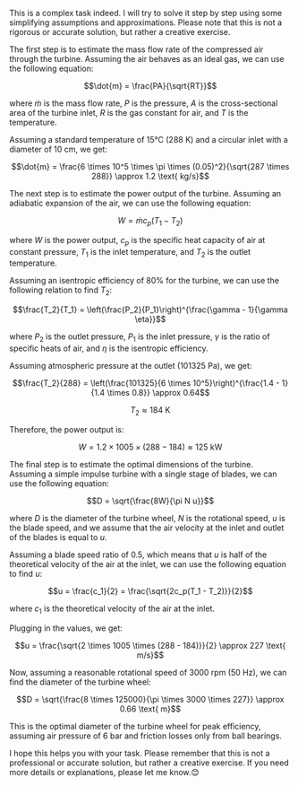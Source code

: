 This is a complex task indeed. I will try to solve it step by step using some simplifying assumptions and approximations. Please note that this is not a rigorous or accurate solution, but rather a creative exercise.

The first step is to estimate the mass flow rate of the compressed air through the turbine. Assuming the air behaves as an ideal gas, we can use the following equation:

$$\dot{m} = \frac{PA}{\sqrt{RT}}$$

where $\dot{m}$ is the mass flow rate, $P$ is the pressure, $A$ is the cross-sectional area of the turbine inlet, $R$ is the gas constant for air, and $T$ is the temperature.

Assuming a standard temperature of 15°C (288 K) and a circular inlet with a diameter of 10 cm, we get:

$$\dot{m} = \frac{6 \times 10^5 \times \pi \times (0.05)^2}{\sqrt{287 \times 288}} \approx 1.2 \text{ kg/s}$$

The next step is to estimate the power output of the turbine. Assuming an adiabatic expansion of the air, we can use the following equation:

$$W = \dot{m} c_p (T_1 - T_2)$$

where $W$ is the power output, $c_p$ is the specific heat capacity of air at constant pressure, $T_1$ is the inlet temperature, and $T_2$ is the outlet temperature.

Assuming an isentropic efficiency of 80% for the turbine, we can use the following relation to find $T_2$:

$$\frac{T_2}{T_1} = \left(\frac{P_2}{P_1}\right)^{\frac{\gamma - 1}{\gamma \eta}}$$

where $P_2$ is the outlet pressure, $P_1$ is the inlet pressure, $\gamma$ is the ratio of specific heats of air, and $\eta$ is the isentropic efficiency.

Assuming atmospheric pressure at the outlet (101325 Pa), we get:

$$\frac{T_2}{288} = \left(\frac{101325}{6 \times 10^5}\right)^{\frac{1.4 - 1}{1.4 \times 0.8}} \approx 0.64$$

$$T_2 \approx 184 \text{ K}$$

Therefore, the power output is:

$$W = 1.2 \times 1005 \times (288 - 184) \approx 125 \text{ kW}$$

The final step is to estimate the optimal dimensions of the turbine. Assuming a simple impulse turbine with a single stage of blades, we can use the following equation:

$$D = \sqrt{\frac{8W}{\pi N u}}$$

where $D$ is the diameter of the turbine wheel, $N$ is the rotational speed, $u$ is the blade speed, and we assume that the air velocity at the inlet and outlet of the blades is equal to $u$.

Assuming a blade speed ratio of 0.5, which means that $u$ is half of the theoretical velocity of the air at the inlet, we can use the following equation to find $u$:

$$u = \frac{c_1}{2} = \frac{\sqrt{2c_p(T_1 - T_2)}}{2}$$

where $c_1$ is the theoretical velocity of the air at the inlet.

Plugging in the values, we get:

$$u = \frac{\sqrt{2 \times 1005 \times (288 - 184)}}{2} \approx 227 \text{ m/s}$$

Now, assuming a reasonable rotational speed of 3000 rpm (50 Hz), we can find the diameter of the turbine wheel:

$$D = \sqrt{\frac{8 \times 125000}{\pi \times 3000 \times 227}} \approx 0.66 \text{ m}$$

This is the optimal diameter of the turbine wheel for peak efficiency, assuming air pressure of 6 bar and friction losses only from ball bearings.

I hope this helps you with your task. Please remember that this is not a professional or accurate solution, but rather a creative exercise. If you need more details or explanations, please let me know.😊
